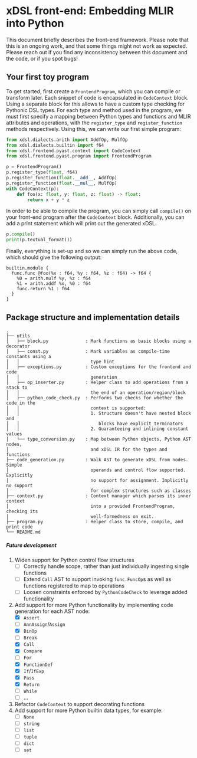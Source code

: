 # xDSL front-end: Embedding MLIR into Python

This document briefly describes the front-end framework. Please note that this
is an ongoing work, and that some things might not work as expected. Please
reach out if you find any inconsistency between this document and the code, or
if you spot bugs!

## Your first toy program

To get started, first create a `FrontendProgram`, which you can compile or
transform later. Each snippet of code is encapsulated in `CodeContext` block.
Using a separate block for this allows to have a custom type checking for
Pythonic DSL types. For each type and method used in the program, we must first
specify a mapping between Python types and functions and MLIR attributes and
operations, with the `register_type` and `register_function` methods
respectively. Using this, we can write our first simple program:

```python
from xdsl.dialects.arith import AddfOp, MulfOp
from xdsl.dialects.builtin import f64
from xdsl.frontend.pyast.context import CodeContext
from xdsl.frontend.pyast.program import FrontendProgram

p = FrontendProgram()
p.register_type(float, f64)
p.register_function(float.__add__, AddfOp)
p.register_function(float.__mul__, MulfOp)
with CodeContext(p):
    def foo(x: float, y: float, z: float) -> float:
        return x + y * z
```

In order to be able to compile the program, you can simply call `compile()` on
your front-end program after the `CodeContext` block. Additionally, you can add
a print statement which will print out the generated xDSL.

```python
p.compile()
print(p.textual_format())
```

Finally, everything is set-up and so we can simply run the above code, which
should give the following output:

```mlir
builtin.module {
  func.func @foo(%x : f64, %y : f64, %z : f64) -> f64 {
    %0 = arith.mulf %y, %z : f64
    %1 = arith.addf %x, %0 : f64
    func.return %1 : f64
  }
}
```

## Package structure and implementation details

```text
.
├── utils
│   ├── block.py              : Mark functions as basic blocks using a decorator
│   ├── const.py              : Mark variables as compile-time constants using a
│   │                           type hint
│   ├── exceptions.py         : Custom exceptions for the frontend and code
│   │                           generation
│   ├── op_inserter.py        : Helper class to add operations from a stack to
│   │                           the end of an operation/region/block
│   ├── python_code_check.py  : Performs two checks for whether the code in the
│   │                           context is supported:
│   │                           1. Structure doesn't have nested block and
│   │                              blocks have explicit terminators
│   │                           2. Guaranteeing and inlining constant values
│   └── type_conversion.py    : Map between Python objects, Python AST nodes,
│                               and xDSL IR for the types and functions
├── code_generation.py        : Walk AST to generate xDSL from nodes. Simple
│                               operands and control flow supported. Explicitly
│                               no support for assignment. Implicitly no support
│                               for complex structures such as classes
├── context.py                : Context manager which parses its inner context
│                               into a provided FrontendProgram, checking its
│                               well-formedness on exit.
├── program.py                : Helper class to store, compile, and print code
└── README.md
```

##### Future development

1. Widen support for Python control flow structures
   - [ ] Correctly handle scope, rather than just individually ingesting single
         functions
   - [ ] Extend `Call` AST to support invoking `func.FuncOp`s as well as
         functions registered to map to operations
   - [ ] Loosen constraints enforced by `PythonCodeCheck` to leverage added
         functionality
2. Add support for more Python functionality by implementing code generation for
   each AST node:
   - [x] `Assert`
   - [ ] `AnnAssign`/`Assign`
   - [x] `BinOp`
   - [ ] `Break`
   - [x] `Call`
   - [x] `Compare`
   - [ ] `For`
   - [x] `FunctionDef`
   - [x] `If`/`IfExp`
   - [x] `Pass`
   - [x] `Return`
   - [ ] `While`
   - [ ] ...
3. Refactor `CodeContext` to support decorating functions
4. Add support for more Python builtin data types, for example:
   - [ ] `None`
   - [ ] `string`
   - [ ] `list`
   - [ ] `tuple`
   - [ ] `dict`
   - [ ] `set`
